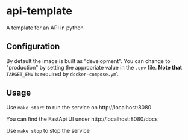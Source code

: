 # api-template
A template for an API in python

## Configuration
By default the image is built as "development". You can change to "production" by setting the appropriate value in the `.env` file.
**Note that** `TARGET_ENV` is required by `docker-compose.yml`

## Usage

Use `make start` to run the service on http://localhost:8080

You can find the FastApi UI under http://localhost:8080/docs

Use `make stop` to stop the service
